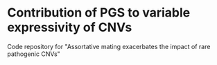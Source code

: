 # Contribution of PGS to variable expressivity of CNVs
Code repository for "Assortative mating exacerbates the impact of rare pathogenic CNVs"
